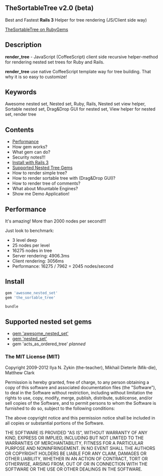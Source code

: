 ## TheSortableTree v2.0 (beta)

Best and Fastest **Rails 3** Helper for tree rendering (JS/Client side way)

[TheSortableTree on RubyGems](http://rubygems.org/gems/the_sortable_tree)

## Description

**render_tree** - JavaScript (CoffeeScript) client side recursive helper-method for rendering nested set trees for Ruby and Rails.

**render_tree** use native CoffeeScript template way for tree building. That why it is so easy to customize!

## Keywords

Awesome nested set, Nested set, Ruby, Rails, Nested set view helper, Sortable nested set, Drag&Drop GUI for nested set, View helper for nested set, render tree

## Contents

* [Performance](https://github.com/the-teacher/the_sortable_tree#performance)
* How gem works?
* What gem can do?
* Security notes!!!
* [Install with Rails 3](https://github.com/the-teacher/the_sortable_tree#install)
* [Supported Nested Tree Gems](https://github.com/the-teacher/supported_nested_set_gems)
* How to render simple tree?
* How to render sortable tree with (Drag&Drop GUI)?
* How to render tree of comments?
* What about Mountable Engines?
* Show me Demo Application!

## Performance

It's amazing! More than 2000 nodes per second!!!

Just look to benchmark:

* 3 level deep
* 25 nodes per level
* 16275 nodes in tree
* Server rendering: 4906.3ms
* Client rendering: 3056ms
* Performance: 16275 / 7962 = 2045 nodes/second

## Install

```ruby
gem 'awesome_nested_set'
gem 'the_sortable_tree'
```

```ruby
bundle
```

## Supported nested set gems

* [gem 'awesome_nested_set'](https://github.com/collectiveidea/awesome_nested_set)
* [gem 'nested_set'](https://github.com/skyeagle/nested_set)
* gem 'acts_as_ordered_tree' *planned*

### The MIT License (MIT)

Copyright 2009-2012 Ilya N. Zykin (the-teacher), Mikhail Dieterle (Mik-die), Matthew Clark

Permission is hereby granted, free of charge, to any person obtaining
a copy of this software and associated documentation files (the
"Software"), to deal in the Software without restriction, including
without limitation the rights to use, copy, modify, merge, publish,
distribute, sublicense, and/or sell copies of the Software, and to
permit persons to whom the Software is furnished to do so, subject to
the following conditions:

The above copyright notice and this permission notice shall be
included in all copies or substantial portions of the Software.

THE SOFTWARE IS PROVIDED "AS IS", WITHOUT WARRANTY OF ANY KIND,
EXPRESS OR IMPLIED, INCLUDING BUT NOT LIMITED TO THE WARRANTIES OF
MERCHANTABILITY, FITNESS FOR A PARTICULAR PURPOSE AND
NONINFRINGEMENT. IN NO EVENT SHALL THE AUTHORS OR COPYRIGHT HOLDERS BE
LIABLE FOR ANY CLAIM, DAMAGES OR OTHER LIABILITY, WHETHER IN AN ACTION
OF CONTRACT, TORT OR OTHERWISE, ARISING FROM, OUT OF OR IN CONNECTION
WITH THE SOFTWARE OR THE USE OR OTHER DEALINGS IN THE SOFTWARE.